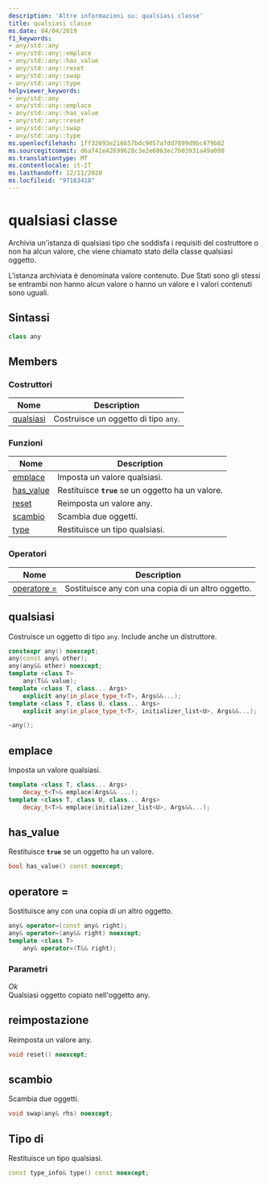 ```yaml
---
description: 'Altre informazioni su: qualsiasi classe'
title: qualsiasi classe
ms.date: 04/04/2019
f1_keywords:
- any/std::any
- any/std::any::emplace
- any/std::any::has_value
- any/std::any::reset
- any/std::any::swap
- any/std::any::type
helpviewer_keywords:
- any/std::any
- any/std::any::emplace
- any/std::any::has_value
- any/std::any::reset
- any/std::any::swap
- any/std::any::type
ms.openlocfilehash: 1ff32693e216657bdc9057a7dd7899d9bc479b02
ms.sourcegitcommit: d6af41e42699628c3e2e6063ec7b03931a49a098
ms.translationtype: MT
ms.contentlocale: it-IT
ms.lasthandoff: 12/11/2020
ms.locfileid: "97163418"
---
```

# <a name="any-class"></a>qualsiasi classe

Archivia un'istanza di qualsiasi tipo che soddisfa i requisiti del costruttore o non ha alcun valore, che viene chiamato stato della classe qualsiasi oggetto.

L'istanza archiviata è denominata valore contenuto. Due Stati sono gli stessi se entrambi non hanno alcun valore o hanno un valore e i valori contenuti sono uguali.

## <a name="syntax"></a>Sintassi

```cpp
class any
```

## <a name="members"></a>Members

### <a name="constructors"></a>Costruttori

|Nome|Description|
|-|-|
|[qualsiasi](#any)|Costruisce un oggetto di tipo `any`.|

### <a name="functions"></a>Funzioni

|Nome|Description|
|-|-|
|[emplace](#emplace)|Imposta un valore qualsiasi.|
|[has_value](#has_value)|Restituisce **`true`** se un oggetto ha un valore.|
|[reset](#reset)|Reimposta un valore any.|
|[scambio](#swap)|Scambia due oggetti.|
|[type](#type)|Restituisce un tipo qualsiasi.|

### <a name="operators"></a>Operatori

|Nome|Description|
|-|-|
|[operatore =](#op_eq)|Sostituisce any con una copia di un altro oggetto.|

## <a name="any"></a><a name="any"></a> qualsiasi

Costruisce un oggetto di tipo `any`. Include anche un distruttore.

```cpp
constexpr any() noexcept;
any(const any& other);
any(any&& other) noexcept;
template <class T>
    any(T&& value);
template <class T, class... Args>
    explicit any(in_place_type_t<T>, Args&&...);
template <class T, class U, class... Args>
    explicit any(in_place_type_t<T>, initializer_list<U>, Args&&...);

~any();
```

## <a name="emplace"></a><a name="emplace"></a> emplace

Imposta un valore qualsiasi.

```cpp
template <class T, class... Args>
    decay_t<T>& emplace(Args&& ...);
template <class T, class U, class... Args>
    decay_t<T>& emplace(initializer_list<U>, Args&&...);
```

## <a name="has_value"></a><a name="has_value"></a> has_value

Restituisce **`true`** se un oggetto ha un valore.

```cpp
bool has_value() const noexcept;
```

## <a name="operator"></a><a name="op_eq"></a> operatore =

Sostituisce any con una copia di un altro oggetto.

```cpp
any& operator=(const any& right);
any& operator=(any&& right) noexcept;
template <class T>
    any& operator=(T&& right);
```

### <a name="parameters"></a>Parametri

*Ok*\
Qualsiasi oggetto copiato nell'oggetto any.

## <a name="reset"></a><a name="reset"></a> reimpostazione

Reimposta un valore any.

```cpp
void reset() noexcept;
```

## <a name="swap"></a><a name="swap"></a> scambio

Scambia due oggetti.

```cpp
void swap(any& rhs) noexcept;
```

## <a name="type"></a>Tipo di<a name="type"></a>

Restituisce un tipo qualsiasi.

```cpp
const type_info& type() const noexcept;
```
